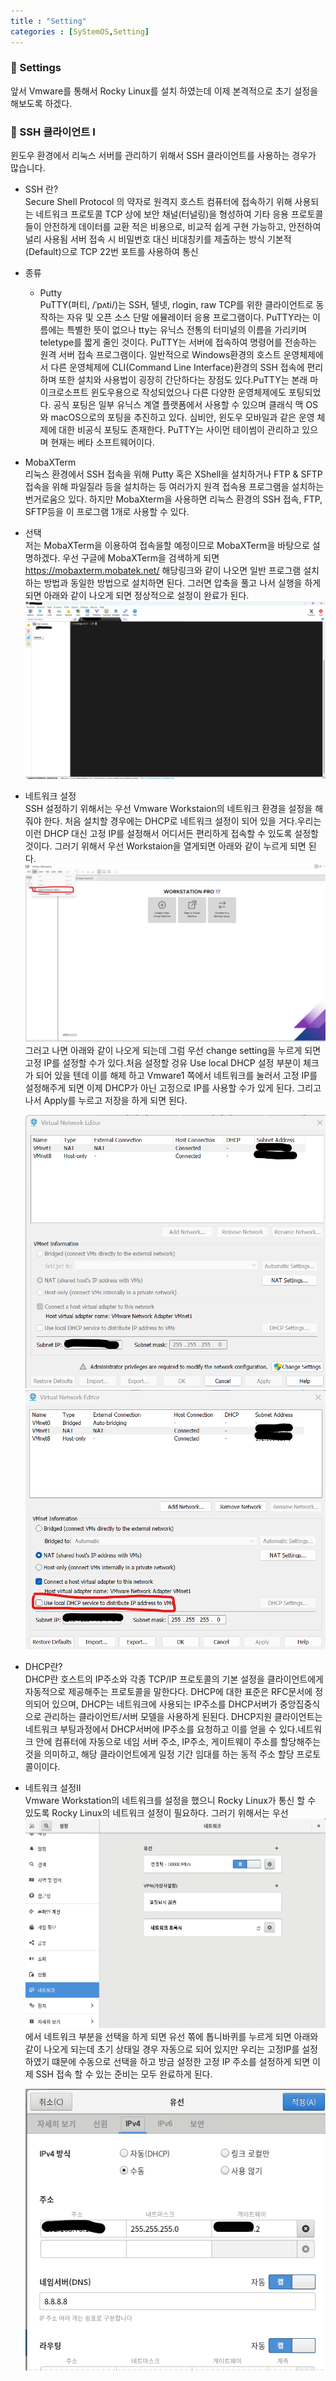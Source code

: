 ```yaml
---
title : "Setting"
categories : [SyStemOS,Setting]
---
```

### 📌 Settings  
앞서 Vmware를 통해서 Rocky Linux를 설치 하였는데 이제 본격적으로 초기 설정을 해보도록 하겠다.   

### 📌 SSH 클라이언트 Ⅰ
윈도우 환경에서 리눅스 서버를 관리하기 위해서 SSH 클라이언트를 사용하는 경우가 많습니다.  

  - SSH 란?  
  Secure Shell Protocol 의 약자로 원격지 호스트 컴퓨터에 접속하기 위해 사용되는 네트워크 프로토콜
  TCP 상에 보안 채널(터널링)을 형성하여 기타 응용 프로토콜들이 안전하게 데이터를 교환
  적은 비용으로, 비교적 쉽게 구현 가능하고, 안전하여 널리 사용됨
  서버 접속 시 비밀번호 대신 비대칭키를 제출하는 방식
  기본적(Default)으로 TCP 22번 포트를 사용하여 통신

  - 종류  
    - Putty  
    PuTTY(퍼티, /ˈpʌti/)는 SSH, 텔넷, rlogin, raw TCP를 위한 클라이언트로 동작하는 자유 및 오픈 소스 단말 에뮬레이터 응용 프로그램이다. PuTTY라는 이름에는 특별한 뜻이 없으나 tty는 유닉스 전통의 터미널의 이름을 가리키며 teletype를 짧게 줄인 것이다. PuTTY는 서버에 접속하여 명령어를 전송하는 원격 서버 접속 프로그램이다. 일반적으로 Windows환경의 호스트 운영체제에서 다른 운영체제에 CLI(Command Line Interface)환경의 SSH 접속에 편리하며 또한 설치와 사용법이 굉장히 간단하다는 장점도 있다.PuTTY는 본래 마이크로소프트 윈도우용으로 작성되었으나 다른 다양한 운영체제에도 포팅되었다. 공식 포팅은 일부 유닉스 계열 플랫폼에서 사용할 수 있으며 클래식 맥 OS와 macOS으로의 포팅을 추진하고 있다. 심비안, 윈도우 모바일과 같은 운영 체제에 대한 비공식 포팅도 존재한다. PuTTY는 사이먼 테이썸이 관리하고 있으며 현재는 베타 소프트웨어이다.
 
   - MobaXTerm  
    리눅스 환경에서 SSH 접속을 위해 Putty 혹은 XShell을 설치하거나 FTP & SFTP 접속을 위해 파일질라 등을 설치하는 등 여러가지 원격 접속용 프로그램을 설치하는 번거로움으 있다.
    하지만 MobaXterm을 사용하면 리눅스 환경의 SSH 접속, FTP, SFTP등을 이 프로그램 1개로 사용할 수 있다.

   - 선택  
    저는 MobaXTerm을 이용하여 접속을할 예정이므로 MobaXTerm을 바탕으로 설명하겠다.
    우선 구글에 MobaXTerm을 검색하게 되면 https://mobaxterm.mobatek.net/ 해당링크와 같이 나오면 일반 프로그램 설치하는 방법과 동일한 방법으로 설치하면 된다. 그러면 압축을 풀고 나서 실행을 하게되면 아래와 같이 나오게 되면 정상적으로 설정이 완료가 된다.  
    ![](assets/img/MobaXTerm.png)

   - 네트워크 설정  
     SSH 설정하기 위해서는 우선 Vmware Workstaion의 네트워크 환경을 설정을 해줘야 한다. 처음 설치할 경우에는 DHCP로 네트워크 설정이 되어 있을 거다.우리는 이런 DHCP 대신 고정 IP를 설정해서 어디서든 편리하게 접속할 수 있도록 설정할 것이다. 그러기 위해서 우선 Workstaion을 열게되면 아래와 같이 누르게 되면 된다.  
     ![](assets/img/네트워크3.png) 
     그러고 나면 아래와 같이 나오게 되는데 그럼 우선 change setting을 누르게 되면 고정 IP를 설정할 수가 있다.처음 설정할 겅유 Use local DHCP 설정 부분이 체크가 되어 있을 텐데 이를 해제 하고 Vmware1 쪽에서 네트워크를 눌러서 고정 IP를 설정해주게 되면 이제 DHCP가 아닌 고정으로 IP를 사용할 수가 있게 된다. 그리고 나서 Apply를 누르고 저장을 하게 되면 된다.

     ![](assets/img/네트워크1.png)
     ![](assets/img/네트워크2.png)  

   - DHCP란?  
      DHCP란 호스트의 IP주소와 각종 TCP/IP 프로토콜의 기본 설정을 클라이언트에게 자동적으로 제공해주는 프로토콜을 말한다다. DHCP에 대한 표준은 RFC문서에 정의되어 있으며, DHCP는 네트워크에 사용되는 IP주소를 DHCP서버가 중앙집중식으로 관리하는 클라이언트/서버 모델을 사용하게 된된다. DHCP지원 클라이언트는 네트워크 부팅과정에서 DHCP서버에 IP주소를 요청하고 이를 얻을 수 있다.네트워크 안에 컴퓨터에 자동으로 네임 서버 주소, IP주소, 게이트웨이 주소를 할당해주는 것을 의미하고, 해당 클라이언트에게 일정 기간 임대를 하는 동적 주소 할당 프로토콜이이다.  

   - 네트워크 설정Ⅱ   
     Vmware Workstation의 네트워크를 설정을 했으니 Rocky Linux가 통신 할 수 있도록 Rocky Linux의 네트워크 설정이 필요하다. 그러기 위해서는 우선 
     ![](assets/img/네트워크5.png)  
     에서 네트워크 부분을 선택을 하게 되면 유선 쪾에 톱니바퀴를 누르게 되면
     아래와 같이 나오게 되는데 초기 상태일 경우 자동으로 되어 있지만 우리는 고정IP를 설정하였기 떄문에 수동으로 선택을 하고 방금 설정한 고정 IP 주소를 설정하게 되면 이제 SSH 접속 할 수 있는 준비는 모두 완료하게 된다.

     ![](assets/img/네트워크4.png)




